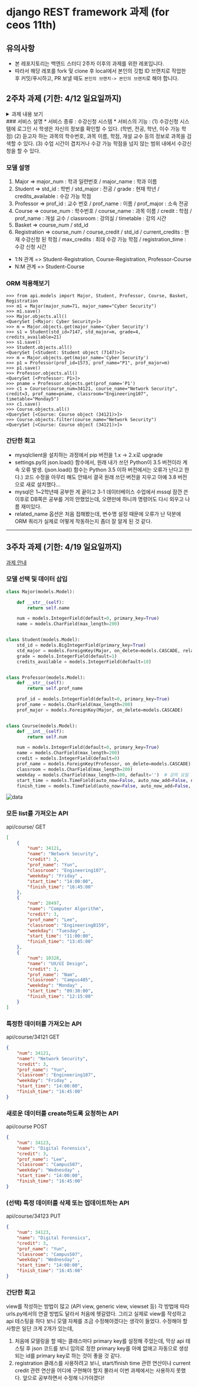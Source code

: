# django REST framework 과제 (for ceos 11th)
## 유의사항
* 본 레포지토리는 백엔드 스터디 2주차 이후의 과제를 위한 레포입니다.
* 따라서 해당 레포를 fork 및 clone 후 local에서 본인의 깃헙 ID 브랜치로 작업한 후 커밋/푸시하고,
PR 보낼 때도 `본인의 브랜치-> 본인의 브랜치`로 해야 합니다.

## 2주차 과제 (기한: 4/12 일요일까지)
<details>
 <summary> 과제 내용 보기 </summary>
 <div markdown="1">
[과제 안내](https://www.notion.so/3-Django-ORM-c531472b37e844a6a6d484553037c243)
</div>
</details>
### 서비스 설명
* 서비스 종류 : 수강신청 시스템
* 서비스의 기능 :
(1) 수강신청 시스템에 로그인 시 학생은 자신의 정보를 확인할 수 있다. (학번, 전공, 학년, 이수 가능 학점) 
(2) 듣고자 하는 과목의 학수번호, 과목 이름, 학점, 개설 교수 등의 정보로 과목을 검색할 수 있다.
(3) 수업 시간이 겹치거나 수강 가능 학점을 넘지 않는 범위 내에서 수강신청을 할 수 있다.

### 모델 설명
1. Major => major_num : 학과 일련번호 / major_name : 학과 이름 
2. Student => std_id : 학번 / std_major : 전공 / grade : 현재 학년 / credits_available : 수강 가능 학점
3. Professor => prof_id : 교수 번호 / prof_name : 이름 / prof_major : 소속 전공
4. Course => course_num : 학수번호 / course_name : 과목 이름 / credit : 학점 / prof_name : 개설 교수 / classroom : 강의실 / timetable : 강의 시간
5. Basket => course_num / std_id
6. Registration => course_num / course_credit / std_id / current_credits : 현재 수강신청 된 학점 / max_credits : 최대 수강 가능 학점 / registration_time : 수강 신청 시간   
* 1:N 관계 => Student-Registration, Course-Registration, Professor-Course
* N:M 관계 => Student-Course

### ORM 적용해보기
```shell script
>>> from api.models import Major, Student, Professor, Course, Basket, Registration
>>> m1 = Major(major_num=71, major_name="Cyber Security")
>>> m1.save()
>>> Major.objects.all()
<QuerySet [<Major: Cyber Security>]>
>>> m = Major.objects.get(major_name='Cyber Security')
>>> s1 = Student(std_id=7147, std_major=m, grade=4, credits_available=21)
>>> s1.save()
>>> Student.objects.all()
<QuerySet [<Student: Student object (7147)>]>
>>> m = Major.objects.get(major_name='Cyber Security')
>>> p1 = Professor(prof_id=1573, prof_name="P1", prof_major=m)
>>> p1.save()
>>> Professor.objects.all()
<QuerySet [<Professor: P1>]>
>>> pname = Professor.objects.get(prof_name='P1')
>>> c1 = Course(course_num=34121, course_name="Network Security", credit=3, prof_name=pname, classroom="Engineering107", timetable="Monday5")
>>> c1.save()
>>> Course.objects.all()
<QuerySet [<Course: Course object (34121)>]>
>>> Course.objects.filter(course_name="Network Security")
<QuerySet [<Course: Course object (34121)>]>
```


### 간단한 회고 
* mysqlclient을 설치하는 과정에서 pip 버전을 1.x -> 2.x로 upgrade
* settings.py의 json.load() 함수에서, 원래 내가 쓰던 Python이 3.5 버전이라 계속 오류 발생. (json.load() 함수는 Python 3.5 이하 버전에서는 오류가 난다고 한다.) 코드 수정을 아무리 해도 안돼서 결국 원래 쓰던 버전을 지우고 아예 3.8 버전으로 새로 설치했다...
* mysql은 1~2학년때 공부한 게 끝이고 3-1 데이터베이스 수업에서 mssql 잠깐 쓴 이후로 DB쪽은 공부를 거의 안했었는데, 오랜만에 하니까 명령어도 다시 외우고 나름 재미있다.
* related_name 옵션은 처음 접해봤는데, 변수명 설정 때문에 오류가 난 덕분에 ORM 쿼리가 실제로 어떻게 작동하는지 좀더 잘 알게 된 것 같다.


---
## 3주차 과제 (기한: 4/19 일요일까지)
[과제 안내](https://www.notion.so/4-DRF1-API-View-464f612bfd9e42e5945325a4ad253cbf)

### 모델 선택 및 데이터 삽입
```python
class Major(models.Model):

    def __str__(self):
        return self.name

    num = models.IntegerField(default=0, primary_key=True)
    name = models.CharField(max_length=200)


class Student(models.Model):
    std_id = models.BigIntegerField(primary_key=True)
    std_major = models.ForeignKey(Major, on_delete=models.CASCADE, related_name="major")
    grade = models.IntegerField(default=1)
    credits_available = models.IntegerField(default=18)


class Professor(models.Model):
    def __str__(self):
        return self.prof_name

    prof_id = models.IntegerField(default=0, primary_key=True)
    prof_name = models.CharField(max_length=200)
    prof_major = models.ForeignKey(Major, on_delete=models.CASCADE)


class Course(models.Model):
    def __int__(self):
        return self.num

    num = models.IntegerField(default=0, primary_key=True)
    name = models.CharField(max_length=200)
    credit = models.IntegerField(default=0)
    prof_name = models.ForeignKey(Professor, on_delete=models.CASCADE)
    classroom = models.CharField(max_length=200)
    weekday = models.CharField(max_length=100, default='')  # 강의 요일
    start_time = models.TimeField(auto_now=False, auto_now_add=False, null=True)  # 강의시간
    finish_time = models.TimeField(auto_now=False, auto_now_add=False, null=True)
```
![data](data.PNG)

### 모든 list를 가져오는 API
api/course/ GET
```json
[
    {
        "num": 34121,
        "name": "Network Security",
        "credit": 3,
        "prof_name": "Yun",
        "classroom": "Engineering107",
        "weekday": "Friday" ,
        "start_time": "14:00:00",
        "finish_time": "16:45:00"
    },
    {
        "num": 20497,
        "name": "Computer Algorithm",
        "credit": 3,
        "prof_name": "Lee",
        "classroom": "EngineeringB159",
        "weekday": "Tuesday" ,
        "start_time": "11:00:00",
        "finish_time": "13:45:00"
    },
    {
        "num": 10328,
        "name": "UX/UI Design",
        "credit": 3,
        "prof_name": "Nam",
        "classroom": "Campus405",
        "weekday": "Monday" ,
        "start_time": "09:30:00",
        "finish_time": "12:15:00"
    }
]
```

### 특정한 데이터를 가져오는 API
api/course/34121 GET
```json
{
    "num": 34121,
    "name": "Network Security",
    "credit": 3,
    "prof_name": "Yun",
    "classroom": "Engineering107",
    "weekday": "Friday" ,
    "start_time": "14:00:00",
    "finish_time": "16:45:00"
}
```

### 새로운 데이터를 create하도록 요청하는 API
api/course POST
```json
{
    "num": 34123,
    "name": "Digital Forensics",
    "credit": 3,
    "prof_name": "Lee",
    "classroom": "Campus507",
    "weekday": "Wednesday" ,
    "start_time": "14:00:00",
    "finish_time": "16:45:00"
}
```

### (선택) 특정 데이터를 삭제 또는 업데이트하는 API
api/course/34123 PUT
```json
{
    "num": 34123,
    "name": "Digital Forensics",
    "credit": 3,
    "prof_name": "Yun",
    "classroom": "Campus507",
    "weekday": "Wednesday" ,
    "start_time": "14:00:00",
    "finish_time": "16:45:00"
}
```

### 간단한 회고 
view를 작성하는 방법이 많고 (API view, generic view, viewset 등) 각 방법에 따라 urls.py에서의 연결 방법도 달라서 처음에 헷갈렸다. 
그리고 실제로 view를 작성하고 api 테스팅을 하다 보니 모델 자체를 조금 수정해야겠다는 생각이 들었다. 
수정해야 할 사항은 일단 크게 2개가 있는데, 
1) 처음에 모델링을 할 때는 클래스마다 primary key를 설정해 주었는데, 막상 api 테스팅 후 json 코드를 보니 임의로 정한 primary key를 아예 없애고 자동으로 생성되는 id를 primary key로 하는 것이 좋을 것 같다.
2) registration 클래스를 사용하려고 보니, start/finish time 관련 연산이나 current credit 관련 연산을 어디에 구현해야 할지 몰라서 이번 과제에서는 사용하지 못했다. 앞으로 공부하면서 수정해 나가야겠다!
